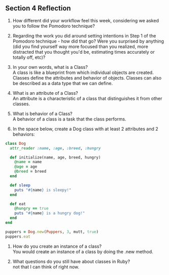 ## Section 4 Reflection

1. How different did your workflow feel this week, considering we asked you to follow the Pomodoro technique?

1. Regarding the work you did around setting intentions in Step 1 of the Pomodoro technique - how did that go? Were you surprised by anything (did you find yourself way more focused than you realized, more distracted that you thought you'd be, estimating times accurately or totally off, etc)?

1. In your own words, what is a Class?
<br>A class is like a blueprint from which individual objects are created. Classes define the attributes and behavior of objects. Classes can also be described as a data type that we can define.

1. What is an attribute of a Class?
<br>An attribute is a characteristic of a class that distinguishes it from other classes.

1. What is behavior of a Class?
<br>A behavior of a class is a task that the class performs.


1. In the space below, create a Dog class with at least 2 attributes and 2 behaviors:

```rb
class Dog
  attr_reader :name, :age, :breed, :hungry

  def initialize(name, age, breed, hungry)
    @name = name
    @age = age
    @breed = breed
  end

  def sleep
    puts "#{name} is sleepy!"
  end

  def eat
    @hungry == true
    puts "#{name} is a hungry dog!"
  end
end

puppers = Dog.new(Puppers, 3, mutt, true)
puppers.eat

```

1. How do you create an instance of a class?
<br> You would create an instance of a class by doing the .new method.

1. What questions do you still have about classes in Ruby?
<br>not that I can think of right now.
